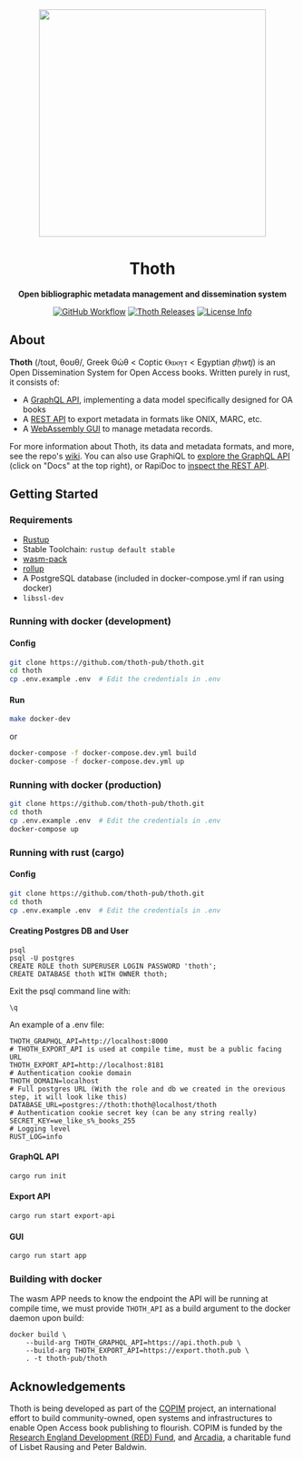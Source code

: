 <div align="center">
  <img src="https://cdn.thoth.pub/thoth_logo.png" height="400" />

  <h1>Thoth</h1>

  <p>
    <strong>Open bibliographic metadata management and dissemination system</strong>
  </p>

  <p>
    <a href="https://github.com/thoth-pub/thoth/actions"><img alt="GitHub Workflow" src="https://img.shields.io/github/actions/workflow/status/thoth-pub/thoth/build_test_and_check.yml?branch=master"></a>
    <a href="https://github.com/thoth-pub/thoth/releases"><img alt="Thoth Releases" src="https://img.shields.io/github/release/thoth-pub/thoth.svg?colorB=58839b&maxAge=86400"/></a>
    <a href="https://github.com/thoth-pub/thoth/blob/master/LICENSE"><img alt="License Info" src="https://img.shields.io/github/license/thoth-pub/thoth.svg?colorB=blue"/></a>
  </p>
</div>

## About

**Thoth** (/toʊt, θoʊθ/, Greek Θώθ < Coptic Ⲑⲱⲟⲩⲧ < Egyptian *ḏḥwtj*) is an Open Dissemination System for Open Access books. Written purely in rust, it consists of:

* A [GraphQL API](https://api.thoth.pub), implementing a data model specifically designed for OA books
* A [REST API](https://export.thoth.pub) to export metadata in formats like ONIX, MARC, etc.
* A [WebAssembly GUI](https://thoth.pub) to manage metadata records.

For more information about Thoth, its data and metadata formats, and more, see the repo's [wiki](https://github.com/thoth-pub/thoth/wiki). You can also use GraphiQL to [explore the GraphQL API](https://api.thoth.pub/graphiql) (click on "Docs" at the top right), or RapiDoc to [inspect the REST API](https://export.thoth.pub).

## Getting Started

### Requirements

- [Rustup](https://rustup.rs/)
- Stable Toolchain: `rustup default stable`
- [wasm-pack](https://rustwasm.github.io/docs/wasm-pack/introduction.html)
- [rollup](https://www.npmjs.com/package/rollup)
- A PostgreSQL database (included in docker-compose.yml if ran using docker)
- `libssl-dev`

### Running with docker (development)

#### Config
```sh
git clone https://github.com/thoth-pub/thoth.git
cd thoth
cp .env.example .env  # Edit the credentials in .env
```
#### Run
```sh
make docker-dev
```
or
```sh
docker-compose -f docker-compose.dev.yml build
docker-compose -f docker-compose.dev.yml up
```

### Running with docker (production)

```sh
git clone https://github.com/thoth-pub/thoth.git
cd thoth
cp .env.example .env  # Edit the credentials in .env
docker-compose up
```

### Running with rust (cargo)

#### Config

```sh
git clone https://github.com/thoth-pub/thoth.git
cd thoth
cp .env.example .env  # Edit the credentials in .env
```

#### Creating Postgres DB and User

```
psql
psql -U postgres
CREATE ROLE thoth SUPERUSER LOGIN PASSWORD 'thoth';
CREATE DATABASE thoth WITH OWNER thoth;
```

Exit the psql command line with:

```\q```

An example of a .env file:

```
THOTH_GRAPHQL_API=http://localhost:8000
# THOTH_EXPORT_API is used at compile time, must be a public facing URL
THOTH_EXPORT_API=http://localhost:8181
# Authentication cookie domain
THOTH_DOMAIN=localhost
# Full postgres URL (With the role and db we created in the orevious step, it will look like this)
DATABASE_URL=postgres://thoth:thoth@localhost/thoth
# Authentication cookie secret key (can be any string really)
SECRET_KEY=we_like_s%_books_255
# Logging level
RUST_LOG=info
```

#### GraphQL API

```sh
cargo run init
```

#### Export API

```sh
cargo run start export-api
```

#### GUI

```sh
cargo run start app
```

### Building with docker

The wasm APP needs to know the endpoint the API will be running at compile time, we must provide `THOTH_API` as a build argument to the docker daemon upon build:

```
docker build \
    --build-arg THOTH_GRAPHQL_API=https://api.thoth.pub \
    --build-arg THOTH_EXPORT_API=https://export.thoth.pub \
    . -t thoth-pub/thoth
```

## Acknowledgements

Thoth is being developed as part of the [COPIM](https://www.copim.ac.uk) project, an international effort to build community-owned, open systems and infrastructures to enable Open Access book publishing to flourish. COPIM is funded by the [Research England Development (RED) Fund](https://re.ukri.org/funding/our-funds-overview/research-england-development-red-fund/), and [Arcadia](https://www.arcadiafund.org.uk/), a charitable fund of Lisbet Rausing and Peter Baldwin.
